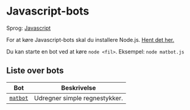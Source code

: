 # Javascript-bots

Sprog: [Javascript](https://developer.mozilla.org/en-US/docs/Web/javascript)

For at køre Javascript-bots skal du installere Node.js.  [Hent det her.](https://nodejs.org/en)

Du kan starte en bot ved at køre `node <fil>`.  Eksempel: `node matbot.js`


## Liste over bots

| Bot | Beskrivelse |
| --- | ----------- |
| [`matbot`](matbot.js) | Udregner simple regnestykker. |
